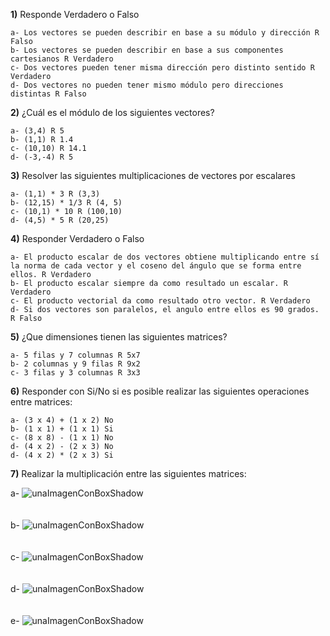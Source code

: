 
**1)** Responde Verdadero o Falso

    a- Los vectores se pueden describir en base a su módulo y dirección R Falso
    b- Los vectores se pueden describir en base a sus componentes cartesianos R Verdadero
    c- Dos vectores pueden tener misma dirección pero distinto sentido R Verdadero
    d- Dos vectores no pueden tener mismo módulo pero direcciones distintas R Falso


**2)** ¿Cuál es el módulo de los siguientes vectores?

    a- (3,4) R 5
    b- (1,1) R 1.4
    c- (10,10) R 14.1
    d- (-3,-4) R 5

**3)** Resolver las siguientes multiplicaciones de vectores por escalares

    a- (1,1) * 3 R (3,3)
    b- (12,15) * 1/3 R (4, 5)
    c- (10,1) * 10 R (100,10)
    d- (4,5) * 5 R (20,25)

**4)** Responder Verdadero o Falso

    a- El producto escalar de dos vectores obtiene multiplicando entre sí la norma de cada vector y el coseno del ángulo que se forma entre ellos. R Verdadero
    b- El producto escalar siempre da como resultado un escalar. R Verdadero
    c- El producto vectorial da como resultado otro vector. R Verdadero
    d- Si dos vectores son paralelos, el angulo entre ellos es 90 grados. R Falso

**5)** ¿Que dimensiones tienen las siguientes matrices?
 
    a- 5 filas y 7 columnas R 5x7
    b- 2 columnas y 9 filas R 9x2
    c- 3 filas y 3 columnas R 3x3

**6)** Responder con Si/No si es posible realizar las siguientes operaciones entre matrices:

    a- (3 x 4) + (1 x 2) No 
    b- (1 x 1) + (1 x 1) Si
    c- (8 x 8) - (1 x 1) No
    d- (4 x 2) - (2 x 3) No
    d- (4 x 2) * (2 x 3) Si

**7)** Realizar la multiplicación entre las siguientes matrices:

a-
![unaImagenConBoxShadow](../_src/assets/ejercicios/producto1.png)
<br>
<br>
<br>
b-
![unaImagenConBoxShadow](../_src/assets/ejercicios/producto2.png)
<br>
<br>
<br>
c-
![unaImagenConBoxShadow](../_src/assets/ejercicios/producto3.png)
<br>
<br>
<br>
d-
![unaImagenConBoxShadow](../_src/assets/ejercicios/producto4.png)
<br>
<br>
<br>
e-
![unaImagenConBoxShadow](../_src/assets/ejercicios/producto5.png)
<br>
<br>
<br>
